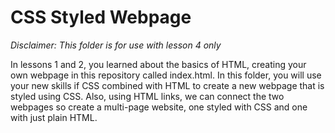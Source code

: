 # CSS Styled Webpage

*Disclaimer: This folder is for use with lesson 4 only*

In lessons 1 and 2, you learned about the basics of HTML, creating your own webpage in this repository called index.html. In this folder, you will use your new skills if CSS combined with HTML to
create a new webpage that is styled using CSS. Also, using HTML links, we can connect the two webpages so create a multi-page website, one styled with CSS and one with just plain HTML.
